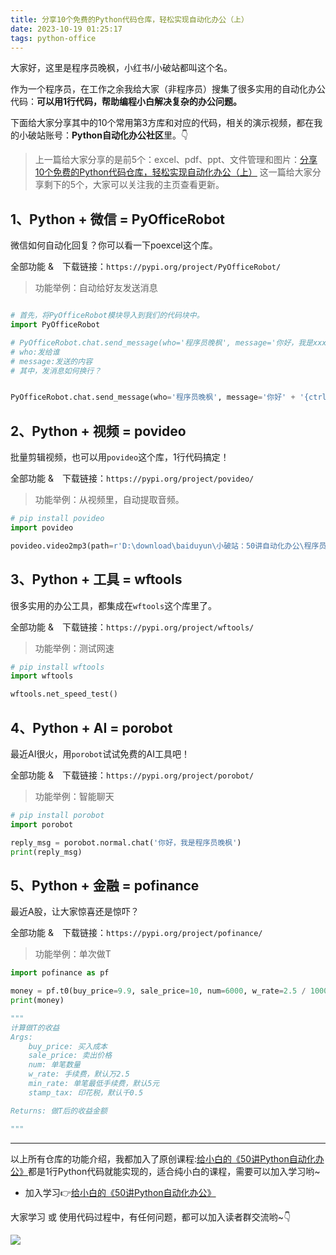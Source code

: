 ```yaml
---
title: 分享10个免费的Python代码仓库，轻松实现自动化办公（上）
date: 2023-10-19 01:25:17
tags: python-office
---
```




大家好，这里是程序员晚枫，小红书/小破站都叫这个名。

作为一个程序员，在工作之余我给大家（非程序员）搜集了很多实用的自动化办公代码：**可以用1行代码，帮助编程小白解决复杂的办公问题。**

下面给大家分享其中的10个常用第3方库和对应的代码，相关的演示视频，都在我的小破站账号：**Python自动化办公社区**里。👇

> 上一篇给大家分享的是前5个：excel、pdf、ppt、文件管理和图片：[分享10个免费的Python代码仓库，轻松实现自动化办公（上）](https://mp.weixin.qq.com/s/3eKDWOiJv5CCiMliCDtAWA)
> 这一篇给大家分享剩下的5个，大家可以关注我的主页查看更新。

## 1、Python + 微信 = PyOfficeRobot

微信如何自动化回复？你可以看一下poexcel这个库。

全部功能 &　下载链接：``https://pypi.org/project/PyOfficeRobot/``


> 功能举例：自动给好友发送消息
```python

# 首先，将PyOfficeRobot模块导入到我们的代码块中。
import PyOfficeRobot

# PyOfficeRobot.chat.send_message(who='程序员晚枫', message='你好，我是xxx')
# who:发给谁
# message:发送的内容
# 其中，发消息如何换行？


PyOfficeRobot.chat.send_message(who='程序员晚枫', message='你好' + '{ctrl}{ENTER}' + '点赞有好运哟~'+ '{ctrl}{ENTER}' +'python-office.com')

```


## 2、Python + 视频 = povideo

批量剪辑视频，也可以用``povideo``这个库，1行代码搞定！

全部功能 &　下载链接：``https://pypi.org/project/povideo/``


> 功能举例：从视频里，自动提取音频。

```python
# pip install povideo
import povideo

povideo.video2mp3(path=r'D:\download\baiduyun\小破站：50讲自动化办公\程序员晚枫.mp4', mp3_name='44',output_path=r'./test_files/50-47-video2mp3/')
```


## 3、Python + 工具 = wftools

很多实用的办公工具，都集成在``wftools``这个库里了。

全部功能 &　下载链接：``https://pypi.org/project/wftools/``


> 功能举例：测试网速

```python
# pip install wftools
import wftools

wftools.net_speed_test()
```


## 4、Python + AI = porobot

最近AI很火，用``porobot``试试免费的AI工具吧！

全部功能 &　下载链接：``https://pypi.org/project/porobot/``


> 功能举例：智能聊天


```python
# pip install porobot
import porobot

reply_msg = porobot.normal.chat('你好，我是程序员晚枫')
print(reply_msg)
```


## 5、Python + 金融 = pofinance

最近A股，让大家惊喜还是惊吓？

全部功能 &　下载链接：``https://pypi.org/project/pofinance/``


> 功能举例：单次做T


```python
import pofinance as pf

money = pf.t0(buy_price=9.9, sale_price=10, num=6000, w_rate=2.5 / 10000, min_rate=5, stamp_tax=0.5 / 1000)
print(money)

"""
计算做T的收益
Args:
    buy_price: 买入成本
    sale_price: 卖出价格
    num: 单笔数量
    w_rate: 手续费，默认万2.5
    min_rate: 单笔最低手续费，默认5元
    stamp_tax: 印花税，默认千0.5

Returns: 做T后的收益金额

"""
```




-------

以上所有仓库的功能介绍，我都加入了原创课程:[给小白的《50讲Python自动化办公》](https://mp.weixin.qq.com/s/tKlzVee4kmJk4dGfKvVnFQ)都是1行Python代码就能实现的，适合纯小白的课程，需要可以加入学习哟~

- 加入学习👉[给小白的《50讲Python自动化办公》](https://mp.weixin.qq.com/s/tKlzVee4kmJk4dGfKvVnFQ)

大家学习 或 使用代码过程中，有任何问题，都可以加入读者群交流哟~👇


![](https://python-office-1300615378.cos.ap-chongqing.myqcloud.com/0816.jpg)
